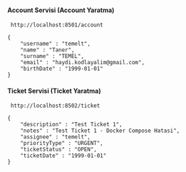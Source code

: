 
#### Account Servisi (Account Yaratma)
```
 http://localhost:8501/account

{
	"username" : "temelt",
    "name" : "Taner",
    "surname" : "TEMEL",
    "email" : "haydi.kodlayalim@gmail.com",
    "birthDate" : "1999-01-01"
}
```

#### Ticket Servisi (Ticket Yaratma)

```
 http://localhost:8502/ticket

{
	"description" : "Test Ticket 1",
    "notes" : "Test Ticket 1 - Docker Compose Hatasi",
    "assignee" : "temelt",
    "priorityType" : "URGENT",
    "ticketStatus" : "OPEN",
    "ticketDate" : "1999-01-01"
}
```